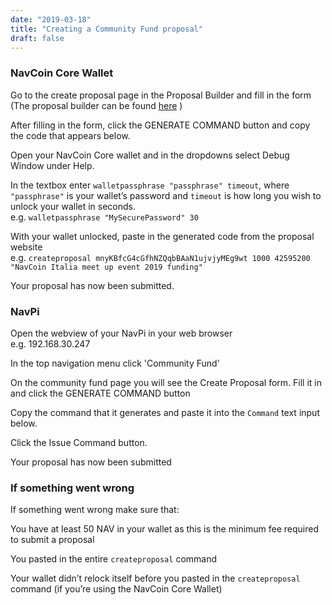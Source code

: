 ```yaml
---
date: "2019-03-18"
title: "Creating a Community Fund proposal"
draft: false
---
```


### NavCoin Core Wallet


Go to the create proposal page in the Proposal Builder and fill in the form (The proposal builder can be found [here](https://nav-proposal-creator.netlify.com/) )

After filling in the form, click the GENERATE COMMAND button and copy the code that appears below.

Open your NavCoin Core wallet and in the dropdowns select Debug Window under Help.

In the textbox enter `walletpassphrase "passphrase" timeout`, where `"passphrase"` is your wallet’s password and `timeout` is how long you wish to unlock your wallet in seconds.  
e.g. `walletpassphrase "MySecurePassword" 30`

With your wallet unlocked, paste in the generated code from the proposal website  
e.g. `createproposal mnyKBfcG4cGfhNZQqbBAaN1ujvjyMEg9wt 1000 42595200 "NavCoin Italia meet up event 2019 funding"`

Your proposal has now been submitted.


### NavPi

Open the webview of your NavPi in your web browser  
e.g. 192.168.30.247

In the top navigation menu click 'Community Fund'

On the community fund page you will see the Create Proposal form. Fill it in and click the GENERATE COMMAND button

Copy the command that it generates and paste it into the `Command` text input below.

Click the Issue Command button.

Your proposal has now been submitted


### If something went wrong

If something went wrong make sure that:  

You have at least 50 NAV in your wallet as this is the minimum fee required to submit a proposal

You pasted in the entire `createproposal` command

Your wallet didn’t relock itself before you pasted in the `createproposal` command (if you’re using the NavCoin Core Wallet)

